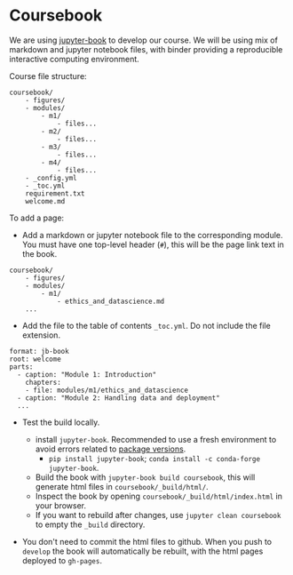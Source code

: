 # Coursebook

We are using [jupyter-book](https://jupyterbook.org/intro.html) to develop our course. We will be using mix of markdown and jupyter notebook files, with binder providing a reproducible interactive computing environment. 

Course file structure:

```
coursebook/
    - figures/
    - modules/
        - m1/
            - files...
        - m2/
            - files...
        - m3/
            - files...
        - m4/
            - files...
    - _config.yml
    - _toc.yml
    requirement.txt
    welcome.md
```

To add a page:

- Add a markdown or jupyter notebook file to the corresponding module. You must have one top-level header (`#`), this will be the page link text in the book.
```
coursebook/
    - figures/
    - modules/
        - m1/
            - ethics_and_datascience.md
    ...
```

- Add the file to the table of contents `_toc.yml`. Do not include the file extension.
```
format: jb-book
root: welcome
parts:
  - caption: "Module 1: Introduction"
    chapters:
    - file: modules/m1/ethics_and_datascience
  - caption: "Module 2: Handling data and deployment"
  ...

```

- Test the build locally.
    - install `jupyter-book`. Recommended to use a fresh environment to avoid errors related to [package versions](https://github.com/executablebooks/jupyter-book/issues/1394). 
        - `pip install jupyter-book`; `conda install -c conda-forge jupyter-book`.
    - Build the book with `jupyter-book build coursebook`, this will generate html files in `coursebook/_build/html/`.
    - Inspect the book by opening `coursebook/_build/html/index.html` in your browser.
    - If you want to rebuild after changes, use `jupyter clean coursebook` to empty the `_build` directory.

- You don't need to commit the html files to github. When you push to `develop` the book will automatically be rebuilt, with the html pages deployed to `gh-pages`.
